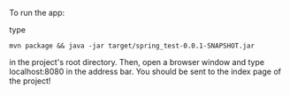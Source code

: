 To run the app:

type

	mvn package && java -jar target/spring_test-0.0.1-SNAPSHOT.jar

in the project's root directory.
Then, open a browser window and type localhost:8080 in the address bar.
You should be sent to the index page of the project!
